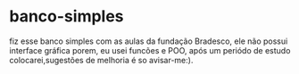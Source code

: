 # banco-simples
fiz esse banco simples com as aulas da fundação Bradesco, ele não possui interface gráfica porem, eu usei funcões e POO, após um periódo de estudo colocarei,sugestões de melhoria é so avisar-me:).
